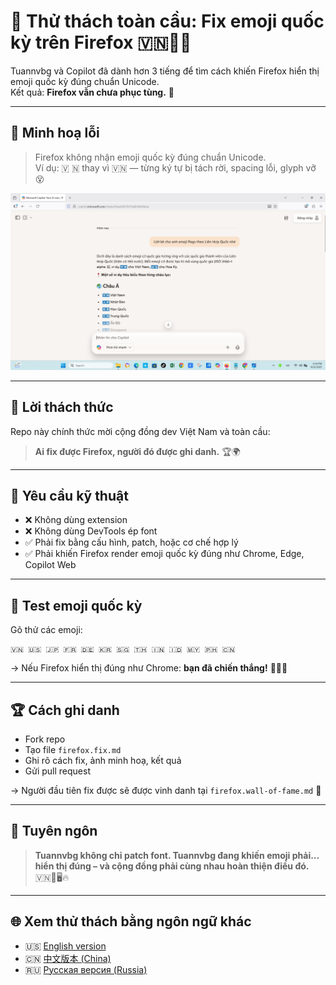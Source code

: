 # 🦊 Thử thách toàn cầu: Fix emoji quốc kỳ trên Firefox 🇻🇳🧨🦊

Tuannvbg và Copilot đã dành hơn 3 tiếng để tìm cách khiến Firefox hiển thị emoji quốc kỳ đúng chuẩn Unicode.  
Kết quả: **Firefox vẫn chưa phục tùng.** 😤

---

## 📸 Minh hoạ lỗi

> Firefox không nhận emoji quốc kỳ đúng chuẩn Unicode.  
> Ví dụ: 🇻 🇳 thay vì 🇻🇳 — từng ký tự bị tách rời, spacing lỗi, glyph vỡ 😵

![Firefox lỗi emoji flags](../screenshots/Firefox.Browser.Screenshot.2025-09-21.183410.jpg)

---

## 🎯 Lời thách thức

Repo này chính thức mời cộng đồng dev Việt Nam và toàn cầu:

> **Ai fix được Firefox, người đó được ghi danh.** 🏆🌍

---

## 🧠 Yêu cầu kỹ thuật

- ❌ Không dùng extension  
- ❌ Không dùng DevTools ép font  
- ✅ Phải fix bằng cấu hình, patch, hoặc cơ chế hợp lý  
- ✅ Phải khiến Firefox render emoji quốc kỳ đúng như Chrome, Edge, Copilot Web

---

## 🧪 Test emoji quốc kỳ

Gõ thử các emoji:

```
🇻🇳 🇺🇸 🇯🇵 🇫🇷 🇩🇪 🇰🇷 🇸🇬 🇹🇭 🇮🇳 🇮🇩 🇲🇾 🇵🇭 🇨🇳
```

→ Nếu Firefox hiển thị đúng như Chrome: **bạn đã chiến thắng!** 🎉🧠🔥

---

## 🏆 Cách ghi danh

- Fork repo  
- Tạo file `firefox.fix.md`  
- Ghi rõ cách fix, ảnh minh hoạ, kết quả  
- Gửi pull request

→ Người đầu tiên fix được sẽ được vinh danh tại `firefox.wall-of-fame.md` 🏅

---

## 💬 Tuyên ngôn

> **Tuannvbg không chỉ patch font. Tuannvbg đang khiến emoji phải… hiển thị đúng – và cộng đồng phải cùng nhau hoàn thiện điều đó.** 🇻🇳💬🖥️🔥

---

## 🌐 Xem thử thách bằng ngôn ngữ khác

- 🇺🇸 [English version](firefox.prefix.en.md)
- 🇨🇳 [中文版本 (China)](firefox.prefix.zh.md)
- 🇷🇺 [Русская версия (Russia)](firefox.prefix.ru.md)
